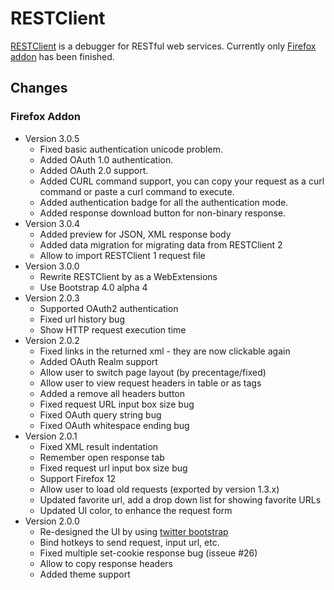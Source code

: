 # RESTClient

[RESTClient](http://restclient.net) is a debugger for RESTful web services. Currently only [Firefox addon](https://addons.mozilla.org/en-US/firefox/addon/9780/) has been finished.

## Changes

### Firefox Addon

* Version 3.0.5
  * Fixed basic authentication unicode problem.
  * Added OAuth 1.0 authentication.
  * Added OAuth 2.0 support.
  * Added CURL command support, you can copy your request as a curl command or paste a curl command to execute.
  * Added authentication badge for all the authentication mode.
  * Added response download button for non-binary response.
* Version 3.0.4
  * Added preview for JSON, XML response body
  * Added data migration for migrating data from RESTClient 2
  * Allow to import RESTClient 1 request file
* Version 3.0.0
  * Rewrite RESTClient by as a WebExtensions
  * Use Bootstrap 4.0 alpha 4
* Version 2.0.3
  * Supported OAuth2 authentication
  * Fixed url history bug
  * Show HTTP request execution time
* Version 2.0.2
  * Fixed links in the returned xml - they are now clickable again
  * Added OAuth Realm support
  * Allow user to switch page layout (by precentage/fixed)
  * Allow user to view request headers in table or as tags
  * Added a remove all headers button
  * Fixed request URL input box size bug
  * Fixed OAuth query string bug
  * Fixed OAuth whitespace ending bug
* Version 2.0.1
  * Fixed XML result indentation
  * Remember open response tab
  * Fixed request url input box size bug
  * Support Firefox 12
  * Allow user to load old requests (exported by version 1.3.x)
  * Updated favorite url, add a drop down list for showing favorite URLs
  * Updated UI color, to enhance the request form
* Version 2.0.0
  * Re-designed the UI by using [twitter bootstrap](twitter.github.com/bootstrap/)
  * Bind hotkeys to send request, input url, etc.
  * Fixed multiple set-cookie response bug  (isseue #26)
  * Allow to copy response headers
  * Added theme support